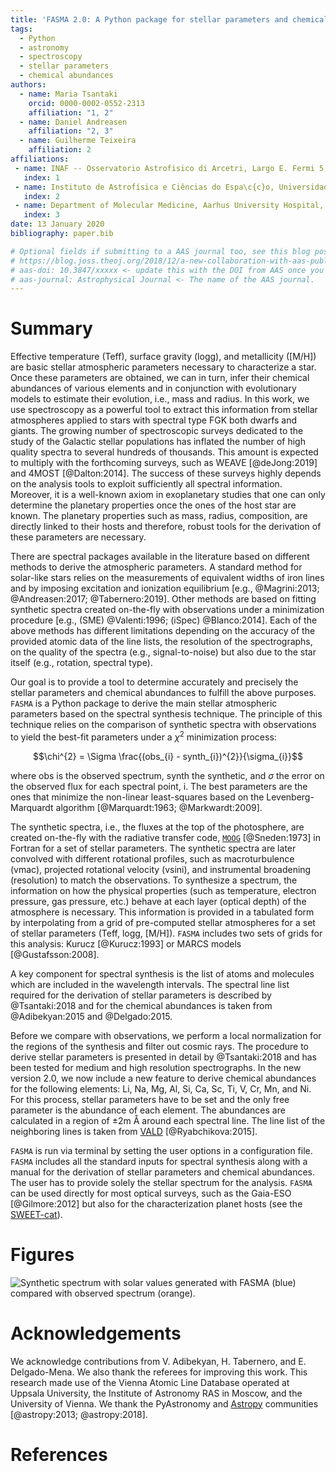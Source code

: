 ```yaml
---
title: 'FASMA 2.0: A Python package for stellar parameters and chemical abundances'
tags:
  - Python
  - astronomy
  - spectroscopy
  - stellar parameters
  - chemical abundances
authors:
  - name: Maria Tsantaki
    orcid: 0000-0002-0552-2313
    affiliation: "1, 2"
  - name: Daniel Andreasen
    affiliation: "2, 3"
  - name: Guilherme Teixeira
    affiliation: 2
affiliations:
 - name: INAF -- Osservatorio Astrofisico di Arcetri, Largo E. Fermi 5, 50125 Firenze, Italy
   index: 1
 - name: Instituto de Astrofísica e Ciências do Espa\c{c}o, Universidade do Porto, CAUP, Rua das Estrelas, Porto, 4150-762, Portugal
   index: 2
 - name: Department of Molecular Medicine, Aarhus University Hospital, Aarhus, Denmark
   index: 3
date: 13 January 2020
bibliography: paper.bib

# Optional fields if submitting to a AAS journal too, see this blog post:
# https://blog.joss.theoj.org/2018/12/a-new-collaboration-with-aas-publishing
# aas-doi: 10.3847/xxxxx <- update this with the DOI from AAS once you know it.
# aas-journal: Astrophysical Journal <- The name of the AAS journal.
---
```


# Summary

Effective temperature (Teff), surface gravity (logg), and metallicity ([M/H]) are basic stellar atmospheric parameters necessary to characterize a star. Once these parameters are obtained, we can in turn, infer their chemical abundances of various elements and in conjunction with evolutionary models to estimate their evolution, i.e., mass and radius. In this work, we use spectroscopy as a powerful tool to extract this information from stellar atmospheres applied to stars with spectral type FGK both dwarfs and giants. The growing number of spectroscopic surveys dedicated to the study of the Galactic stellar populations has inflated the number of high quality spectra to several hundreds of thousands. This amount is expected to multiply with the forthcoming surveys, such as WEAVE [@deJong:2019] and 4MOST [@Dalton:2014]. The success of these surveys highly depends on the analysis tools to exploit sufficiently all spectral information. Moreover, it is a well-known axiom in exoplanetary studies that one can only determine the planetary properties once the ones of the host star are known. The planetary properties such as mass, radius, composition, are directly linked to their hosts and therefore, robust tools for the derivation of these parameters are necessary.

There are spectral packages available in the literature based on different methods to derive the atmospheric parameters. A standard method for solar-like stars relies on the measurements of equivalent widths of iron lines and by imposing excitation and ionization equilibrium [e.g., @Magrini:2013; @Andreasen:2017; @Tabernero:2019]. Other methods are based on fitting synthetic spectra created on-the-fly with observations under a minimization procedure [e.g., (SME) @Valenti:1996; (iSpec) @Blanco:2014]. Each of the above methods has different limitations depending on the accuracy of the provided atomic data of the line lists, the resolution of the spectrographs, on the quality of the spectra (e.g., signal-to-noise) but also due to the star itself (e.g., rotation, spectral type).

Our goal is to provide a tool to determine accurately and precisely the stellar parameters and chemical abundances to fulfill the above purposes. ``FASMA`` is a Python package to derive the main stellar atmospheric parameters based on the spectral synthesis technique. The principle of this technique relies on the comparison of synthetic spectra with observations to yield the best-fit parameters under a $\chi^{2}$ minimization process:

 $$\chi^{2} = \Sigma \frac{(obs_{i} - synth_{i})^{2}}{\sigma_{i}}$$

where obs is the observed spectrum, synth the synthetic, and $\sigma$ the error on the observed flux for each spectral point, i. The best parameters are the ones that minimize the non-linear least-squares based on the Levenberg-Marquardt algorithm [@Marquardt:1963; @Markwardt:2009].

The synthetic spectra, i.e., the fluxes at the top of the photosphere, are created on-the-fly with the radiative transfer code, [``MOOG``](https://www.as.utexas.edu/~chris/moog.html) [@Sneden:1973] in Fortran for a set of stellar parameters. The synthetic spectra are later convolved with different rotational profiles, such as macroturbulence (vmac), projected rotational velocity (vsini), and instrumental broadening (resolution) to match the observations. To synthesize a spectrum, the information on how the physical properties (such as temperature, electron pressure, gas pressure, etc.) behave at each layer (optical depth) of the atmosphere is necessary. This information is provided in a tabulated form by interpolating from a grid of pre-computed stellar atmospheres for a set of stellar parameters (Teff, logg, [M/H]). ``FASMA`` includes two sets of grids for this analysis: Kurucz [@Kurucz:1993] or MARCS models [@Gustafsson:2008].

A key component for spectral synthesis is the list of atoms and molecules which are included in the wavelength intervals. The spectral line list required for the derivation of stellar parameters is described by @Tsantaki:2018 and for the chemical abundances is taken from @Adibekyan:2015 and @Delgado:2015.

Before we compare with observations, we perform a local normalization for the regions of the synthesis and filter out cosmic rays. The procedure to derive stellar parameters is presented in detail by @Tsantaki:2018 and has been tested for medium and high resolution spectrographs. In the new version 2.0, we now include a new feature to derive chemical abundances for the following elements: Li, Na, Mg, Al, Si, Ca, Sc, Ti, V, Cr, Mn, and Ni. For this process, stellar parameters have to be set and the only free parameter is the abundance of each element. The abundances are calculated in a region of &pm;2m &angst; around each spectral line. The line list of the neighboring lines is taken from [VALD](http://vald.astro.uu.se/~vald/php/vald.php) [@Ryabchikova:2015].

``FASMA`` is run via terminal by setting the user options in a configuration file. ``FASMA`` includes all the standard inputs for spectral synthesis along with a manual for the derivation of stellar parameters and chemical abundances. The user has to provide solely the stellar spectrum for the analysis. ``FASMA`` can be used directly for most optical surveys, such as the Gaia-ESO [@Gilmore:2012] but also for the characterization planet hosts (see the [SWEET-cat](https://www.astro.up.pt/resources/sweet-cat/)).

# Figures

![Synthetic spectrum with solar values generated with ``FASMA`` (blue) compared with observed spectrum (orange).
](img/Sun_fasma.png)

# Acknowledgements

We acknowledge contributions from V. Adibekyan, H. Tabernero, and E. Delgado-Mena. We also thank the referees for improving this work. This research made use of the Vienna Atomic Line Database operated at Uppsala University, the Institute of Astronomy RAS in Moscow, and the University of Vienna. We thank the PyAstronomy and [Astropy](http://www.astropy.org) communities [@astropy:2013; @astropy:2018].

# References
